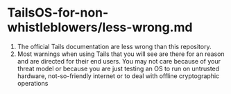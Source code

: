 # TailsOS-for-non-whistleblowers/less-wrong.md

1. The official Tails documentation are less wrong than this repository.
2. Most warnings when using Tails that you will see are there for an reason
   and are directed for their end users. You may not care because of your
   threat model or because you are just testing an OS to run on untrusted
   hardware, not-so-friendly internet or to deal with offline cryptographic
   operations